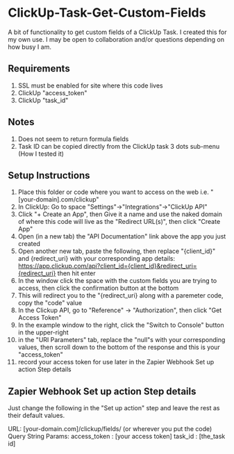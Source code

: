 # ClickUp-Task-Get-Custom-Fields
A bit of functionality to get custom fields of a ClickUp Task.  I created this for my own use. I may be open to collaboration and/or questions depending on how busy I am.

## Requirements
1. SSL must be enabled for site where this code lives
2. ClickUp "access_token"
3. ClickUp "task_id"

## Notes
1. Does not seem to return formula fields
2. Task ID can be copied directly from the ClickUp task 3 dots sub-menu (How I tested it)

## Setup Instructions
1. Place this folder or code where you want to access on the web i.e. "[your-domain].com/clickup"
2. In ClickUp: Go to space "Settings"->"Integrations"->"ClickUp API"
3. Click "+ Create an App", then Give it a name and use the naked domain of where this code will live as the "Redirect URL(s)", then click "Create App"
4. Open (in a new tab) the "API Documentation" link above the app you just created
5. Open another new tab, paste the following, then replace "{client_id}" and {redirect_uri} with your corresponding app details: https://app.clickup.com/api?client_id={client_id}&redirect_uri={redirect_uri} then hit enter
6. In the window click the space with the custom fields you are trying to access, then click the confirmation button at the bottom
7. This will redirect you to the "{redirect_uri} along with a paremeter code, copy the "code" value
8. In the Clickup API, go to "Reference" -> "Authorization", then click "Get Access Token"
9. In the example window to the right, click the "Switch to Console" button in the upper-right
10. in the "URI Parameters" tab, replace the "null"s with your corresponding values, then scroll down to the bottom of the response and this is your "access_token"
11. record your access token for use later in the Zapier Webhook Set up action Step details


## Zapier Webhook Set up action Step details

Just change the following in the "Set up action" step and leave the rest as their default values.

URL: [your-domain.com]/clickup/fields/ (or wherever you put the code)
Query String Params: 
  access_token : [your access token]
  task_id : [the_task id]
